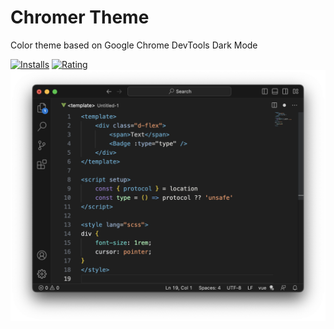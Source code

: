 # Chromer Theme

Color theme based on Google Chrome DevTools Dark Mode

[![Installs](https://vsmarketplacebadges.dev/installs-short/posseus.chromer-theme.jpg)](https://marketplace.visualstudio.com/items?itemName=posseus.chromer-theme) 
[![Rating](https://vsmarketplacebadges.dev/rating-short/posseus.chromer-theme.jpg)](https://marketplace.visualstudio.com/items/posseus.chromer-theme)
![Code Sample](https://raw.githubusercontent.com/mpossas/chromer-theme/aacd1a1fd84f08d4b8059cd4f18698c334d74417/images/example.png)
